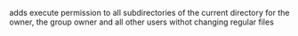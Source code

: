 adds execute permission to all subdirectories of the current directory for the owner, the group owner and all other users withot changing regular files
